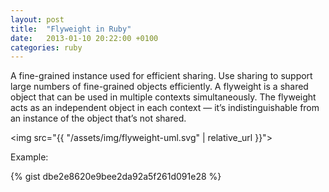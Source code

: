 ```yaml
---
layout: post
title:  "Flyweight in Ruby"
date:   2013-01-10 20:22:00 +0100
categories: ruby
---
```


A fine-grained instance used for efficient sharing. Use sharing to support large numbers of fine-grained objects efficiently. A flyweight is a shared object that can be used in multiple contexts simultaneously. The flyweight acts as an independent object in each context — it’s indistinguishable from an instance of the object that’s not shared.

<img src="{{ "/assets/img/flyweight-uml.svg" | relative_url }}">

Example:

{% gist dbe2e8620e9bee2da92a5f261d091e28 %}